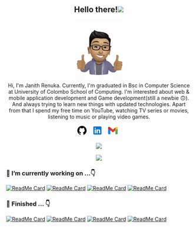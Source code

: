 <h2 align="center">Hello there!<img src="https://raw.githubusercontent.com/MartinHeinz/MartinHeinz/master/wave.gif" width="30px"></h2>
<p align="center"><img src="https://github.com/janithrenuka/janithrenuka/blob/main/images/anime.png" width="150px"></p>

<p align="center"> Hi, I'm Janith Renuka. Currently, I'm graduated in Bsc in Computer Science at University of Colombo School of Computing. I'm interested about web & mobile application development and Game development(still a newbie 🙃). And always trying to learn new things with updated technologies. Apart from that I spend my free time on YouTube, watching TV series or movies, listening to music or playing video games.</p>



<p align="center">
<a href="https://github.com/janithrenuka"><img height="30" src="https://github.com/janithrenuka/janithrenuka/blob/main/images/icons8-github-48.png"></a>&nbsp;&nbsp;
<a href="https://www.linkedin.com/in/janith-renuka"><img height="30" src="https://github.com/janithrenuka/janithrenuka/blob/main/images/icons8-linkedin-48.png"></a>&nbsp;&nbsp;
<a href="mailto:janithrenuka31@gmail.com"><img height="30" src="https://github.com/janithrenuka/janithrenuka/blob/main/images/icons8-gmail-48.png"></a>&nbsp;&nbsp;
</p>

<p align="center">
  <img align="center" src="https://github-readme-stats.vercel.app/api?username=janithrenuka&show_icons=true&theme=radical"> 
</p>

<p align="center">
  <img align="center" src="https://github-readme-stats.vercel.app/api/top-langs/?username=janithrenuka&layout=compact&theme=dracula"> 
</p>

### 🔭 I’m currently working on ...👇

[![ReadMe Card](https://github-readme-stats.vercel.app/api/pin/?username=janithrenuka&repo=smart_ride_app&theme=radical)](https://github.com/Group-29-3rd-Year/smart_ride_app)
[![ReadMe Card](https://github-readme-stats.vercel.app/api/pin/?username=janithrenuka&repo=smart_ride_web_admin&theme=react)](https://github.com/Group-29-3rd-Year/smart_ride_web_admin)
[![ReadMe Card](https://github-readme-stats.vercel.app/api/pin/?username=janithrenuka&repo=smart_ride_backend&theme=react)](https://github.com/Group-29-3rd-Year/smart_ride_backend)
[![ReadMe Card](https://github-readme-stats.vercel.app/api/pin/?username=janithrenuka&repo=smart_ride_web_conductor&theme=radical)](https://github.com/Group-29-3rd-Year/smart_ride_web_conductor)

### 🏁 Finished ... 👇
[![ReadMe Card](https://github-readme-stats.vercel.app/api/pin/?username=janithrenuka&repo=ci-bootstrap-website&theme=react)](https://github.com/janithrenuka/ci-bootstrap-website) 
[![ReadMe Card](https://github-readme-stats.vercel.app/api/pin/?username=janithrenuka&repo=decathlon&theme=radical)](https://github.com/janithrenuka/decathlon) 
[![ReadMe Card](https://github-readme-stats.vercel.app/api/pin/?username=janithrenuka&repo=exercise_app&theme=radical)](https://github.com/janithrenuka/exercise_app) 
[![ReadMe Card](https://github-readme-stats.vercel.app/api/pin/?username=janithrenuka&repo=IMS_system&theme=react)](https://github.com/UCSC-group17-secondyear/IMS_system) 


